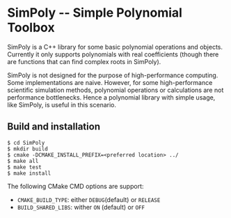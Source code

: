 # SimPoly -- Simple Polynomial Toolbox

SimPoly is a C++ library for some basic polynomial operations and objects.
Currently it only supports polynomials with real coefficients (though there
are functions that can find complex roots in SimPoly).

SimPoly is not designed for the purpose of high-performance computing. Some
implementations are naive. However, for some high-performance scientific
simulation methods, polynomial operations or calculations are not performance
bottlenecks. Hence a polynomial library with simple usage, like SimPoly, is
useful in this scenario.

## Build and installation

```
$ cd SimPoly
$ mkdir build
$ cmake -DCMAKE_INSTALL_PREFIX=<preferred location> ../
$ make all
$ make test
$ make install
```

The following CMake CMD options are support:

* `CMAKE_BUILD_TYPE`: either `DEBUG`(default) or `RELEASE`
* `BUILD_SHARED_LIBS`: wither `ON` (default) or `OFF`
